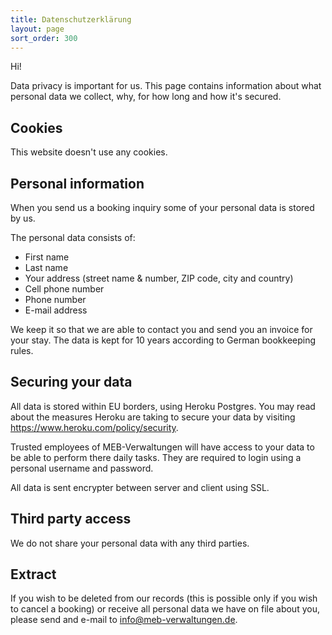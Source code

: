 ```yaml
---
title: Datenschutzerklärung
layout: page
sort_order: 300
---
```


Hi!

Data privacy is important for us. This page contains information about what personal data we 
collect, why, for how long and how it's secured.

## Cookies

This website doesn't use any cookies.

## Personal information

When you send us a booking inquiry some of your personal data is stored by us. 

The personal data consists of:

* First name
* Last name
* Your address (street name & number, ZIP code, city and country)
* Cell phone number
* Phone number
* E-mail address

We keep it so that we are able to contact you and send you an invoice for your stay. The data is 
kept for 10 years according to German bookkeeping rules.

## Securing your data

All data is stored within EU borders, using Heroku Postgres. You may read about the measures 
Heroku are taking to secure your data by visiting https://www.heroku.com/policy/security.

Trusted employees of MEB-Verwaltungen will have access to your data to be able to perform there 
daily tasks. They are required to login using a personal username and password.

All data is sent encrypter between server and client using SSL.

## Third party access

We do not share your personal data with any third parties.

## Extract

If you wish to be deleted from our records (this is possible only if you wish to cancel a booking) 
or receive all personal data we have on file about you, please send and e-mail to 
info@meb-verwaltungen.de.